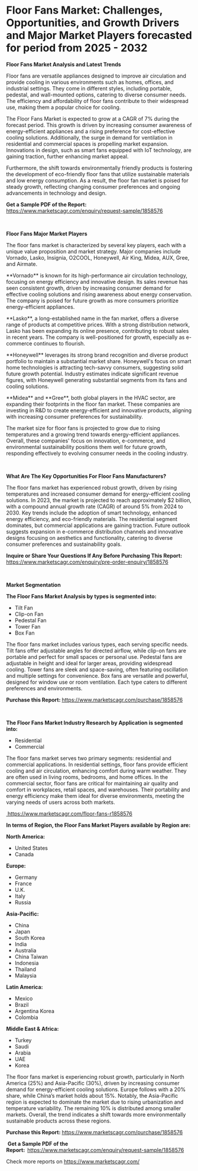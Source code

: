 <p><h1>Floor Fans Market: Challenges, Opportunities, and Growth Drivers and Major Market Players forecasted for period from 2025 - 2032</h1></p><p><strong>Floor Fans Market Analysis and Latest Trends</strong></p>
<p><p>Floor fans are versatile appliances designed to improve air circulation and provide cooling in various environments such as homes, offices, and industrial settings. They come in different styles, including portable, pedestal, and wall-mounted options, catering to diverse consumer needs. The efficiency and affordability of floor fans contribute to their widespread use, making them a popular choice for cooling.</p><p>The Floor Fans Market is expected to grow at a CAGR of 7% during the forecast period. This growth is driven by increasing consumer awareness of energy-efficient appliances and a rising preference for cost-effective cooling solutions. Additionally, the surge in demand for ventilation in residential and commercial spaces is propelling market expansion. Innovations in design, such as smart fans equipped with IoT technology, are gaining traction, further enhancing market appeal. </p><p>Furthermore, the shift towards environmentally friendly products is fostering the development of eco-friendly floor fans that utilize sustainable materials and low energy consumption. As a result, the floor fan market is poised for steady growth, reflecting changing consumer preferences and ongoing advancements in technology and design.</p></p>
<p><strong>Get a Sample PDF of the Report:&nbsp;</strong> <a href="https://www.marketscagr.com/enquiry/request-sample/1858576?utm_campaign=2987&utm_medium=2&utm_source=Github&utm_content=ia&utm_term=10042025&utm_id=floor-fans">https://www.marketscagr.com/enquiry/request-sample/1858576</a></p>
<p>&nbsp;</p>
<p><strong>Floor Fans Major Market Players</strong></p>
<p><p>The floor fans market is characterized by several key players, each with a unique value proposition and market strategy. Major companies include Vornado, Lasko, Insignia, O2COOL, Honeywell, Air King, Midea, AUX, Gree, and Airmate.</p><p>**Vornado** is known for its high-performance air circulation technology, focusing on energy efficiency and innovative design. Its sales revenue has seen consistent growth, driven by increasing consumer demand for effective cooling solutions and rising awareness about energy conservation. The company is poised for future growth as more consumers prioritize energy-efficient appliances.</p><p>**Lasko**, a long-established name in the fan market, offers a diverse range of products at competitive prices. With a strong distribution network, Lasko has been expanding its online presence, contributing to robust sales in recent years. The company is well-positioned for growth, especially as e-commerce continues to flourish.</p><p>**Honeywell** leverages its strong brand recognition and diverse product portfolio to maintain a substantial market share. Honeywell's focus on smart home technologies is attracting tech-savvy consumers, suggesting solid future growth potential. Industry estimates indicate significant revenue figures, with Honeywell generating substantial segments from its fans and cooling solutions.</p><p>**Midea** and **Gree**, both global players in the HVAC sector, are expanding their footprints in the floor fan market. These companies are investing in R&D to create energy-efficient and innovative products, aligning with increasing consumer preferences for sustainability.</p><p>The market size for floor fans is projected to grow due to rising temperatures and a growing trend towards energy-efficient appliances. Overall, these companies' focus on innovation, e-commerce, and environmental sustainability positions them well for future growth, responding effectively to evolving consumer needs in the cooling industry.</p></p>
<p>&nbsp;</p>
<p><strong>What Are The Key Opportunities For Floor Fans Manufacturers?</strong></p>
<p><p>The floor fans market has experienced robust growth, driven by rising temperatures and increased consumer demand for energy-efficient cooling solutions. In 2023, the market is projected to reach approximately $2 billion, with a compound annual growth rate (CAGR) of around 5% from 2024 to 2030. Key trends include the adoption of smart technology, enhanced energy efficiency, and eco-friendly materials. The residential segment dominates, but commercial applications are gaining traction. Future outlook suggests expansion in e-commerce distribution channels and innovative designs focusing on aesthetics and functionality, catering to diverse consumer preferences and sustainability goals.</p></p>
<p><strong>Inquire or Share Your Questions If Any Before Purchasing This Report:</strong> <a href="https://www.marketscagr.com/enquiry/pre-order-enquiry/1858576?utm_campaign=2987&utm_medium=2&utm_source=Github&utm_content=ia&utm_term=10042025&utm_id=floor-fans">https://www.marketscagr.com/enquiry/pre-order-enquiry/1858576</a></p>
<p>&nbsp;</p>
<p><strong>Market Segmentation</strong></p>
<p><strong>The Floor Fans Market Analysis by types is segmented into:</strong></p>
<p><ul><li>Tilt Fan</li><li>Clip-on Fan</li><li>Pedestal Fan</li><li>Tower Fan</li><li>Box Fan</li></ul></p>
<p><p>The floor fans market includes various types, each serving specific needs. Tilt fans offer adjustable angles for directed airflow, while clip-on fans are portable and perfect for small spaces or personal use. Pedestal fans are adjustable in height and ideal for larger areas, providing widespread cooling. Tower fans are sleek and space-saving, often featuring oscillation and multiple settings for convenience. Box fans are versatile and powerful, designed for window use or room ventilation. Each type caters to different preferences and environments.</p></p>
<p><strong>Purchase this Report:&nbsp;</strong><a href="https://www.marketscagr.com/purchase/1858576?utm_campaign=2987&utm_medium=2&utm_source=Github&utm_content=ia&utm_term=10042025&utm_id=floor-fans">https://www.marketscagr.com/purchase/1858576</a></p>
<p>&nbsp;</p>
<p><strong>The Floor Fans Market Industry Research by Application is segmented into:</strong></p>
<p><ul><li>Residential</li><li>Commercial</li></ul></p>
<p><p>The floor fans market serves two primary segments: residential and commercial applications. In residential settings, floor fans provide efficient cooling and air circulation, enhancing comfort during warm weather. They are often used in living rooms, bedrooms, and home offices. In the commercial sector, floor fans are critical for maintaining air quality and comfort in workplaces, retail spaces, and warehouses. Their portability and energy efficiency make them ideal for diverse environments, meeting the varying needs of users across both markets.</p></p>
<p><a href="https://www.marketscagr.com/floor-fans-r1858576?utm_campaign=2987&utm_medium=2&utm_source=Github&utm_content=ia&utm_term=10042025&utm_id=floor-fans">&nbsp;https://www.marketscagr.com/floor-fans-r1858576</a></p>
<p><strong>In terms of Region, the Floor Fans Market Players available by Region are:</strong></p>
<p>
    <p> <strong> North America: </strong>
        <ul>
            <li>United States</li>
            <li>Canada</li>
        </ul>
        </p> 
    <p> <strong> Europe: </strong>
        <ul>
            <li>Germany</li>
            <li>France</li>
            <li>U.K.</li>
            <li>Italy</li>
            <li>Russia</li>
        </ul>
        </p> 
    <p> <strong> Asia-Pacific: </strong>
        <ul>
            <li>China</li>
            <li>Japan</li>
            <li>South Korea</li>
            <li>India</li>
            <li>Australia</li>
            <li>China Taiwan</li>
            <li>Indonesia</li>
            <li>Thailand</li>
            <li>Malaysia</li>
        </ul>
        </p> 
    <p> <strong> Latin America: </strong>
        <ul>
            <li>Mexico</li>
            <li>Brazil</li>
            <li>Argentina Korea</li>
            <li>Colombia</li>
        </ul>
        </p> 
    <p> <strong> Middle East & Africa: </strong>
        <ul>
            <li>Turkey</li>
            <li>Saudi</li>
            <li>Arabia</li>
            <li>UAE</li>
            <li>Korea</li>
        </ul>
    </p>
    </p>
<p><p>The floor fans market is experiencing robust growth, particularly in North America (25%) and Asia-Pacific (30%), driven by increasing consumer demand for energy-efficient cooling solutions. Europe follows with a 20% share, while China’s market holds about 15%. Notably, the Asia-Pacific region is expected to dominate the market due to rising urbanization and temperature variability. The remaining 10% is distributed among smaller markets. Overall, the trend indicates a shift towards more environmentally sustainable products across these regions.</p></p>
<p><strong>Purchase this Report: </strong><a href="https://www.marketscagr.com/purchase/1858576?utm_campaign=2987&utm_medium=2&utm_source=Github&utm_content=ia&utm_term=10042025&utm_id=floor-fans">https://www.marketscagr.com/purchase/1858576</a></p>
<p>&nbsp;<strong>Get a Sample PDF of the Report:&nbsp;&nbsp;</strong><a href="https://www.marketscagr.com/enquiry/request-sample/1858576?utm_campaign=2987&utm_medium=2&utm_source=Github&utm_content=ia&utm_term=10042025&utm_id=floor-fans">https://www.marketscagr.com/enquiry/request-sample/1858576</a></p>
<p><strong></strong></p>
<p>Check more reports on <a href="https://www.marketscagr.com/?utm_campaign=2987&utm_medium=2&utm_source=Github&utm_content=ia&utm_term=10042025&utm_id=floor-fans">https://www.marketscagr.com/</a></p>